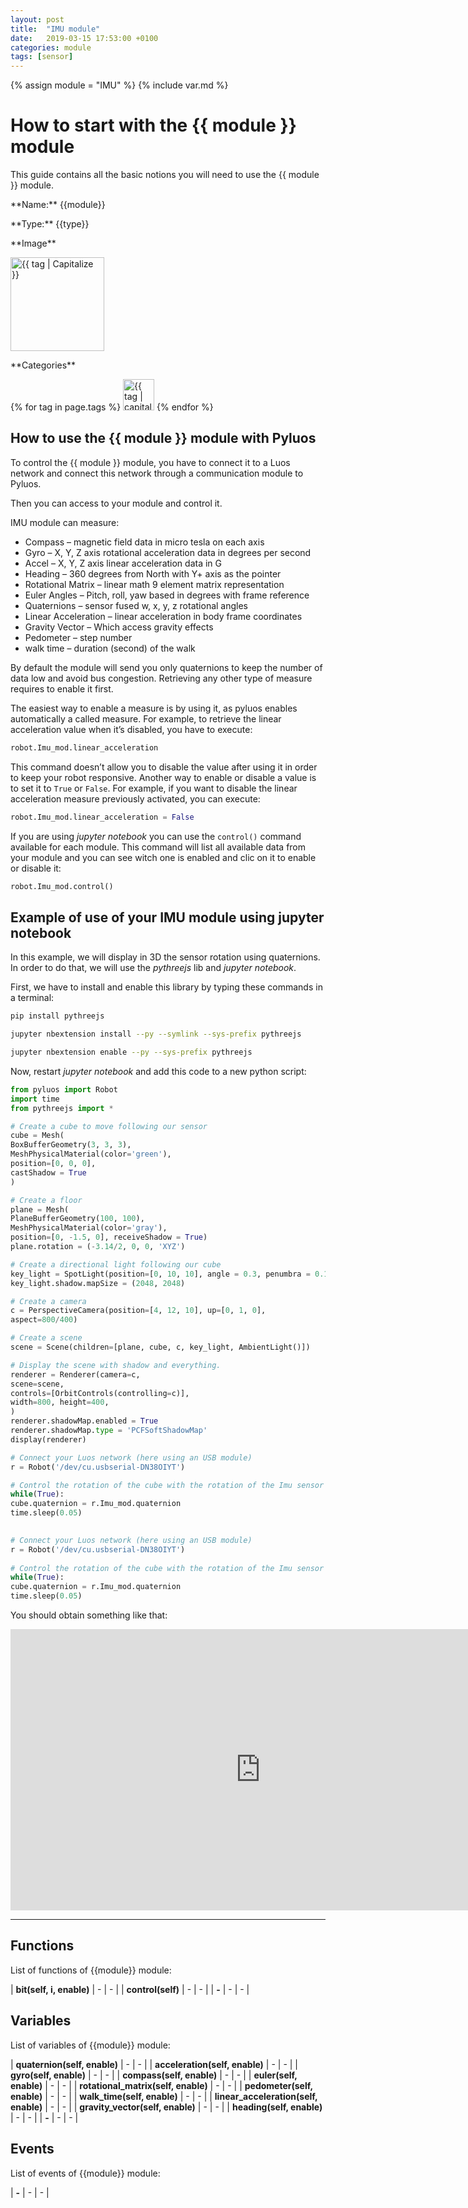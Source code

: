 ```yaml
---
layout: post
title:  "IMU module"
date:   2019-03-15 17:53:00 +0100
categories: module
tags: [sensor]
---
```

{% assign module = "IMU" %}
{% include var.md %}

# How to start with the {{ module }} module

This guide contains all the basic notions you will need to use the {{ module }} module.

<div class="sheet" markdown="1">
<p class="sheet-title" markdown="1">**Name:** {{module}}</p>
<p class="sheet-title" markdown="1">**Type:** {{type}}</p>
<p class="sheet-title" markdown="1">**Image**</p>
<p class="indent" markdown="1"><img height="150" src="/assets/img/{{ module | downcase }}-module.png" alt="{{ tag | Capitalize }}"></p>
<p class="sheet-title" markdown="1">**Categories**</p>
<p class="indent" markdown="1">
{% for tag in page.tags %}
  <a href="{{ "/" | absolute_url }}tags.html"><img height="50" src="/assets/img/sticker-{{ tag }}.png" alt="{{ tag | capitalize }}"></a>
{% endfor %}
</p>
</div>

## How to use the {{ module }} module with Pyluos
To control the {{ module }} module, you have to connect it to a Luos network and connect this network through a communication module to Pyluos.

Then you can access to your module and control it.

IMU module can measure:

* Compass – magnetic field data in micro tesla on each axis
* Gyro – X, Y, Z axis rotational acceleration data in degrees per second
* Accel – X, Y, Z axis linear acceleration data in G
* Heading – 360 degrees from North with Y+ axis as the pointer
* Rotational Matrix – linear math 9 element matrix representation
* Euler Angles – Pitch, roll, yaw based in degrees with frame reference
* Quaternions – sensor fused w, x, y, z rotational angles
* Linear Acceleration – linear acceleration in body frame coordinates
* Gravity Vector – Which access gravity effects
* Pedometer – step number
* walk time – duration (second) of the walk

By default the module will send you only quaternions to keep the number of data low and avoid bus congestion. Retrieving any other type of measure requires to enable it first.

The easiest way to enable a measure is by using it, as pyluos enables automatically a called measure. For example, to retrieve the linear acceleration value when it’s disabled, you have to execute:

```python
robot.Imu_mod.linear_acceleration
```
 
This command doesn’t allow you to disable the value after using it in order to keep your robot responsive. Another way to enable or disable a value is to set it to `True` or `False`. For example, if you want to disable the linear acceleration measure previously activated, you can execute:

```python
robot.Imu_mod.linear_acceleration = False
```

If you are using *jupyter notebook* you can use the `control()` command available for each module. This command will list all available data from your module and you can see witch one is enabled and clic on it to enable or disable it:

```python
robot.Imu_mod.control()
```

## Example of use of your IMU module using jupyter notebook

In this example, we will display in 3D the sensor rotation using quaternions. In order to do that, we will use the *pythreejs* lib and *jupyter notebook*.

First, we have to install and enable this library by typing these commands in a terminal:

```bash
pip install pythreejs

jupyter nbextension install --py --symlink --sys-prefix pythreejs

jupyter nbextension enable --py --sys-prefix pythreejs
```
 
Now, restart *jupyter notebook* and add this code to a new python script:

```python
from pyluos import Robot
import time
from pythreejs import *

# Create a cube to move following our sensor
cube = Mesh(
BoxBufferGeometry(3, 3, 3),
MeshPhysicalMaterial(color='green'),
position=[0, 0, 0],
castShadow = True
)

# Create a floor
plane = Mesh(
PlaneBufferGeometry(100, 100),
MeshPhysicalMaterial(color='gray'),
position=[0, -1.5, 0], receiveShadow = True)
plane.rotation = (-3.14/2, 0, 0, 'XYZ')

# Create a directional light following our cube
key_light = SpotLight(position=[0, 10, 10], angle = 0.3, penumbra = 0.1, target = cube, castShadow = True)
key_light.shadow.mapSize = (2048, 2048)

# Create a camera
c = PerspectiveCamera(position=[4, 12, 10], up=[0, 1, 0],
aspect=800/400)

# Create a scene
scene = Scene(children=[plane, cube, c, key_light, AmbientLight()])

# Display the scene with shadow and everything.
renderer = Renderer(camera=c,
scene=scene,
controls=[OrbitControls(controlling=c)],
width=800, height=400,
)
renderer.shadowMap.enabled = True
renderer.shadowMap.type = 'PCFSoftShadowMap'
display(renderer)

# Connect your Luos network (here using an USB module)
r = Robot('/dev/cu.usbserial-DN38OIYT')

# Control the rotation of the cube with the rotation of the Imu sensor
while(True):
cube.quaternion = r.Imu_mod.quaternion
time.sleep(0.05)

 
# Connect your Luos network (here using an USB module)
r = Robot('/dev/cu.usbserial-DN38OIYT')
 
# Control the rotation of the cube with the rotation of the Imu sensor
while(True):
cube.quaternion = r.Imu_mod.quaternion
time.sleep(0.05)
```
 
You should obtain something like that:

<iframe width="800" height="450" src="https://www.youtube.com/embed/eTRd8a0ABMM?feature=oembed" frameborder="0" allow="accelerometer; autoplay; encrypted-media; gyroscope; picture-in-picture" allowfullscreen></iframe>

----

## Functions
List of functions of {{module}} module:

| **bit(self, i, enable)** | - | - | 
| **control(self)** | - | - | 
| **-** | - | - | 

## Variables
List of variables of {{module}} module:

| **quaternion(self, enable)** | - | - | 
| **acceleration(self, enable)** | - | - | 
| **gyro(self, enable)** | - | - | 
| **compass(self, enable)** | - | - | 
| **euler(self, enable)** | - | - | 
| **rotational_matrix(self, enable)** | - | - | 
| **pedometer(self, enable)** | - | - | 
| **walk_time(self, enable)** | - | - | 
| **linear_acceleration(self, enable)** | - | - | 
| **gravity_vector(self, enable)** | - | - | 
| **heading(self, enable)** | - | - | 
| **-** | - | - | 

## Events
List of events of {{module}} module:

| **-** | - | - | 
